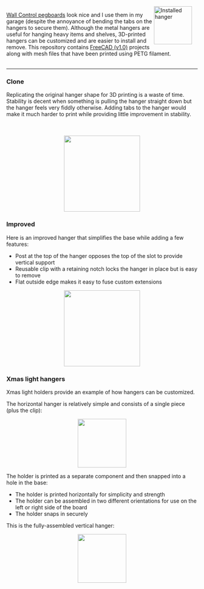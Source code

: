 <img src="https://github.com/user-attachments/assets/862db5da-140f-453a-9997-b68439d549cf" alt="Installed hanger" width="100" align="right" style="margin-right: 15px; margin-bottom: 15px;">

[Wall Control pegboards](https://www.wallcontrol.com/) look nice and I use them in my garage (despite the annoyance of bending the tabs on the hangers to secure them). Although the metal hangers are useful for hanging heavy items and shelves, 3D-printed hangers can be customized and are easier to install and remove. This repository contains [FreeCAD (v1.0)](https://www.freecad.org/) projects along with mesh files that have been printed using PETG filament.<br><br>

---

### Clone
Replicating the original hanger shape for 3D printing is a waste of time. Stability is decent when something is pulling the hanger straight down but the hanger feels very fiddly otherwise. Adding tabs to the hanger would make it much harder to print while providing little improvement in stability.<br><br><br>

<p align="center"><img src="https://github.com/user-attachments/assets/3203cfd4-8e82-4973-9c6b-57eaf6a18f9c" height="200"></p>

### Improved
Here is an improved hanger that simplifies the base while adding a few features:

 - Post at the top of the hanger opposes the top of the slot to provide vertical support
 - Reusable clip with a retaining notch locks the hanger in place but is easy to remove
 - Flat outside edge makes it easy to fuse custom extensions 

<p align="center"><img src="https://github.com/user-attachments/assets/25192761-5642-4418-a473-49ead907dbc4" height="200"></p>

### Xmas light hangers
Xmas light holders provide an example of how hangers can be customized.

The horizontal hanger is relatively simple and consists of a single piece (plus the clip):
<p align="center"><img src="https://github.com/user-attachments/assets/3ed60e39-e4b1-4c5a-8658-f88b9f947a14" width="128"></p>

The holder is printed as a separate component and then snapped into a hole in the base:

 - The holder is printed horizontally for simplicity and strength
 - The holder can be assembled in two different orientations for use on the left or right side of the board
 - The holder snaps in securely

This is the fully-assembled vertical hanger:

<p align="center"><img src="https://github.com/user-attachments/assets/be81b0cb-6bac-4786-af63-6f991eb6bbd3" width="128"></p>
